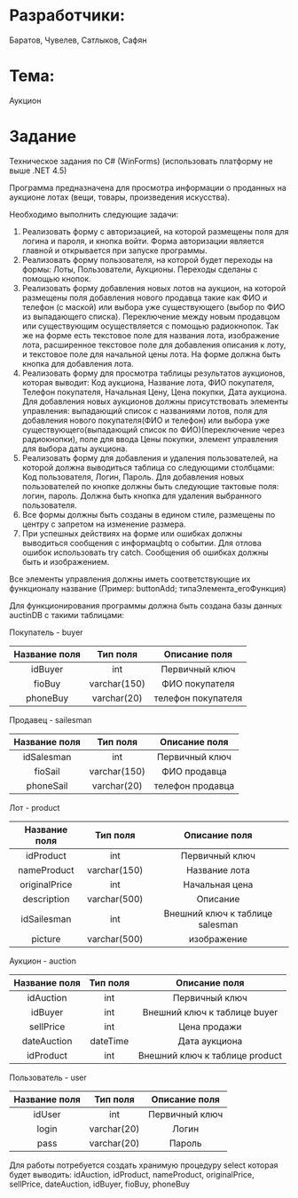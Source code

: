 # Разработчики:

Баратов, Чувелев, Сатлыков, Сафян

# Тема:

Аукцион

# Задание

Техническое задания по C# (WinForms) (использовать платформу не выше .NET 4.5)

Программа предназначена для просмотра информации о проданных на аукционе лотах (вещи, товары, произведения искусства).

Необходимо выполнить следующие задачи:

1. Реализовать форму с авторизацией, на которой размещены поля для логина и пароля, и кнопка войти. Форма авторизации является главной и открывается при запуске программы.
2. Реализовать форму пользователя, на которой будет переходы на формы: Лоты, Пользователи, Аукционы. Переходы сделаны с помощью кнопок.
3. Реализовать форму добавления новых лотов на аукцион, на которой размещены поля добавления нового продавца такие как ФИО и телефон (с маской) или выбора уже существующего (выбор по ФИО из выпадающего списка). Переключение между новым продавцом или существующим осуществляется с помощью радиокнопок. Так же на форме есть текстовое поле для названия лота, изображение лота, расширенное текстовое поле для добавления описания к лоту, и текстовое поле для начальной цены лота. На форме должна быть кнопка для добавления лота.
4. Реализовать форму для просмотра таблицы результатов аукционов, которая выводит: Код аукциона, Название лота, ФИО покупателя, Телефон покупателя, Начальная Цену, Цена покупки, Дата аукциона. Для добавления новых аукционов должны присутствовать элементы управления: выпадающий список с названиями лотов, поля для добавления нового покупателя(ФИО и телефон) или выбора уже существующего(выпадающий список по ФИО)(переключение через радиокнопки), поле для ввода Цены покупки, элемент управления для выбора даты аукциона.
5. Реализовать форму для добавления и удаления пользователей, на которой должна выводиться таблица со следующими столбцами: Код пользователя, Логин, Пароль. Для добавления новых пользователей по кнопке должны быть следующие тактовые поля: логин, пароль. Должна быть кнопка для удаления выбранного пользователя.
6. Все формы должны быть созданы в едином стиле, размещены по центру с запретом на изменение размера.
7. При успешных действиях на форме или ошибках должны выводиться сообщения c информацbtq о событии. Для отлова ошибок использовать try catch. Сообщения об ошибках должны быть и изображением.

Все элементы управления должны иметь соответствующие их функционалу название (Пример: buttonAdd; типаЭлемента_егоФункция)

Для функционирования программы должна быть создана базы данных auctinDB с такими таблицами:

Покупатель - buyer

| Название поля | Тип поля         | Описание поля                |
|:-------------:|:----------------:|:----------------------------:|
| idBuyer       | int              | Первичный ключ           |
| fioBuy           | varchar(150)     | ФИО покупателя            |
| phoneBuy         | varchar(20)      | телефон покупателя            |

Продавец - sailesman

| Название поля | Тип поля         | Описание поля                |
|:-------------:|:----------------:|:----------------------------:|
| idSalesman       | int              | Первичный ключ           |
| fioSail           | varchar(150)     | ФИО продавца            |
| phoneSail         | varchar(20)      | телефон продавца            |

Лот - product

| Название поля | Тип поля         | Описание поля                |
|:-------------:|:----------------:|:----------------------------:|
| idProduct      | int              | Первичный ключ           |
| nameProduct     | varchar(150)     | Название лота            |
| originalPrice     | int     | Начальная цена            |
| description         | varchar(500)      | Описание            |
| idSailesman         | int      | Внешний ключ к таблице salesman |
| picture         | varchar(500)    | изображение |

Аукцион - auction

| Название поля | Тип поля         | Описание поля                |
|:-------------:|:----------------:|:----------------------------:|
| idAuction      | int             | Первичный ключ           |
| idBuyer        | int             | Внешний ключ к таблице buyer |
| sellPrice      | int             | Цена продажи            |
| dateAuction     | dateTime        | Дата аукциона              |
| idProduct         | int      | Внешний ключ к таблице product |

Пользователь - user

| Название поля | Тип поля         | Описание поля                |
|:-------------:|:----------------:|:----------------------------:|
| idUser        | int                | Первичный ключ               |
| login         | varchar(20)       | Логин                        |
| pass          | varchar(20)          | Пароль                       |

Для работы потребуется создать хранимую процедуру select которая будет выводить: idAuction, idProduct, nameProduct, originalPrice, sellPrice, dateAuction, idBuyer, fioBuy, phoneBuy
